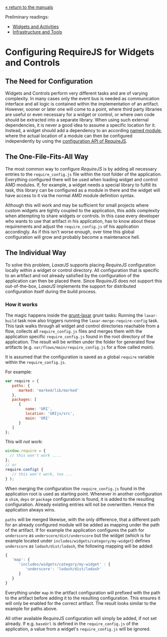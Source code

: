 [« return to the manuals](index.md)

Preliminary readings:

* [Widgets and Activities](widgets_and_activities.md)
* [Infrastructure and Tools](infrastructure_and_tools.md)


# Configuring RequireJS for Widgets and Controls


## The Need for Configuration

Widgets and Controls perform very different tasks and are of varying complexity.
In many cases only the event bus is needed as communication interface and all logic is contained within the implementation of an artifact.
However, sooner or later one will come to a point, where third party libraries are useful or even necessary for a widget or control, or where own code should be extracted into a separate library.
When using such external dependencies, it is never a good idea to assume a specific location for it.
Instead, a widget should add a dependency to an according [named module](http://requirejs.org/docs/whyamd.html#namedmodules), where the actual location of a module can then be configured independently by using the [configuration API of RequireJS](http://requirejs.org/docs/api.html).


## The One-File-Fits-All Way

The most common way to configure *RequireJS* is by adding all necessary entries to the `require_config.js` file within the root folder of the application.
Everything configured there will be used when loading widget and control AMD modules.
If, for example, a widget needs a special library to fulfill its task, this library can be configured as a module in there and the widget will have access to it via the normal AMD module definition syntax.

Although this will work and may be sufficient for small projects where custom widgets are tightly coupled to the application, this adds complexity when attempting to share widgets or controls.
In this case every developer who wants to use that artifact in his application, has to know about these requirements and adjust the `require_config.js` of his application accordingly.
As if this isn't worse enough, over time this global configuration will grow and probably become a maintenance hell.


## The Individual Way

To solve this problem, *LaxarJS* supports placing *RequireJS* configuration locally within a widget or control directory.
All configuration that is specific to an artifact and not already satisfied by the configuration of the application can then be placed there.
Since *RequireJS* does not support this out-of-the-box, *LaxarJS* implements the support for distributed configuration itself during the build process.


### How it works

The magic happens inside the [grunt-laxar](https://github.com/LaxarJS/grunt-laxar) grunt tasks:
Running the `laxar-build` task now also triggers running the `laxar-merge-require-config` task.
This task walks through all widget and control directories reachable from a flow, collects all `require_config.js` files and merges them with the application specific `require_config.js` found in the root directory of the application.
The result will be written under the folder for generated flow artifacts (e.g. `var/flows/main/require_config.js` for a flow called *main*).

It is assumed that the configuration is saved as a global `require` variable within the `require_config.js`.

For example:
```js
var require = {
   paths: {
      marked: 'marked/lib/marked'
   },
   packages: [
      {
         name: 'URI',
         location: 'URIjs/src',
         main: 'URI'
      }
   ]
};
```

This will *not* work:
```js
window.require = {
  // this won't work ....
};
// or
require.config( {
   // this won't work, too ...
} );
```

When merging the configuration the `require_config.js` found in the application root is used as starting point.
Whenever in another configuration a `shim`, `deps` or `package` configuration is found, it is added to the resulting configuration.
Already existing entries will not be overwritten.
Hence the application always wins.

`paths` will be merged likewise, with the only difference, that a different path for an already configured module will be added as mapping under the path of the artifact.
If for example the application configures the path for `underscore` as `underscore/dist/underscore` but the widget (which is for example located under `includes/widgets/category/my-widget`) defines `underscore` as `lodash/dist/lodash`, the following mapping will be added:

```js
{
   'map': {
      'includes/widgets/category/my-widget' : {
         'underscore': 'lodash/dist/lodash'
      }
   }
}
```

Everything under `map` in the artifact configuration will prefixed with the path to the artifact before adding it to the resulting configuration.
This ensures it will only be enabled for the correct artifact.
The result looks similar to the example for paths above.

All other available *RequireJS* configuration will simply be added, if not set already.
If e.g. `baseUrl` is defined in the `require_config.js` of the application, a value from a widget's `require_config.js` will be ignored.
